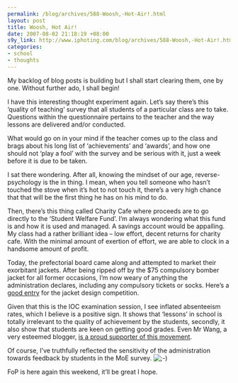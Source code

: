 ```yaml
--- 
permalink: /blog/archives/588-Woosh,-Hot-Air!.html
layout: post
title: Woosh, Hot Air!
date: 2007-08-02 21:18:19 +08:00
s9y_link: http://www.iphoting.com/blog/archives/588-Woosh,-Hot-Air!.html
categories: 
- school
- thoughts
---
```

<p class="whiteline"><p>My backlog of blog posts is building but I shall start clearing them, one by one. Without further ado, I shall begin!</p>
</p><p class="whiteline"><p>I have this interesting thought experiment again. Let&#8217;s say there&#8217;s this &#8216;quality of teaching&#8217; survey that all students of a particular class are to take. Questions within the questionnaire pertains to the teacher and the way lessons are delivered and/or conducted.</p>
</p><p class="whiteline"><p>What would go on in your mind if the teacher comes up to the class and brags about his long list of  &#8216;achievements&#8217; and &#8216;awards&#8217;, and how one should not &#8216;play a fool&#8217; with the survey and be serious with it, just a week before it is due to be taken.</p>
</p><p class="whiteline"><p>I sat there wondering. After all, knowing the mindset of our age, reverse-psychology is the in thing. I mean, when you tell someone who hasn&#8217;t touched the stove when it&#8217;s hot to not touch it, there&#8217;s a very high chance that that will be the first thing he has on his mind to do.</p>
</p><p class="whiteline"><p>Then, there&#8217;s this thing called Charity Cafe where proceeds are to go directly to the &#8216;Student Welfare Fund&#8217;. I&#8217;m always wondering what this fund is and how it is used and managed. A savings account would be appalling. My class had a rather brilliant idea – low effort, decent returns for charity cafe. With the minimal amount of exertion of effort, we are able to clock in a handsome amount of profit.</p>
</p><p class="whiteline"><p>Today, the prefectorial board came along and attempted to market their exorbitant jackets. After being ripped off by the $75 compulsory bomber jacket for all former occasions, I&#8217;m now weary of anything the administration declares, including any compulsory tickets or socks. Here&#8217;s a <a onclick="_gaq.push(['_trackPageview', '/extlink/theoneandonlyuncleedna.blogspot.com/2007/08/now-this.html']);"  href="http://theoneandonlyuncleedna.blogspot.com/2007/08/now-this.html">good entry</a> for the jacket design competition.</p>
</p><p class="whiteline"><p>Given that this is the IOC examination session, I see inflated absenteeism rates, which I believe is a positive sign. It shows that &#8216;lessons&#8217; in school is totally irrelevant to the quality of achievement by the students, secondly, it also show that students are keen on getting  good grades. Even Mr Wang, a very esteemed blogger, <a onclick="_gaq.push(['_trackPageview', '/extlink/mrwangsaysso.blogspot.com/2007/07/joys-of-skipping-school.html']);"  href="http://mrwangsaysso.blogspot.com/2007/07/joys-of-skipping-school.html">is a proud supporter of this movement</a>.</p>
</p><p class="whiteline"><p>Of course, I&#8217;ve truthfully reflected the sensitivity of the administration towards feedback by students in the MoE survey. <img src="http://static-s3.iphoting.com/blog/templates/default/img/emoticons/wink.png" alt=";-)" style="display: inline; vertical-align: bottom;" class="emoticon" /></p>
</p><p class="whiteline"><p>FoP is here again this weekend, it&#8217;ll be great I hope.</p>
</p><p class="break"><p><!-- s9ymdb:71 --><!--<img width='581' height='880' src="http://static-s3.iphoting.com/blog/uploads/FOP07.jpg" alt="" />--></p></p>
